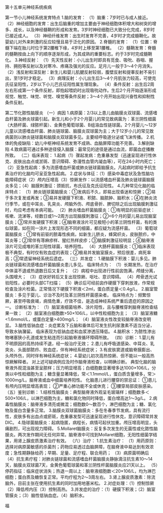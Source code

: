 第十五单元神经系统疾病

第一节小儿神经系统发育特点
1.脑的发育：
（1）脑重：7岁时已与成人接近。
（2）神经细胞的发育：出生后脑重的增加主要由于神经细胞体积增大和树突的增多、成长，以及神经髓鞘的形成和发育。3岁时神经细胞已大致分化完成，8岁时已接近成人。
（3）神经纤维发育：出生时发育不完善，4岁时才完成髓鞘化。故婴幼儿对外来刺激的反应较慢且易于泛化的原因。
2.脊髓的发育：
（1）位置：脊髓下端在胎儿时位于第2腰椎下缘，4岁时上移至第1腰椎。
（2）髓鞘发育：脊髓的髓鞘按由上向下的顺序逐渐形成，为其成熟的重要标志。约于3岁时完成髓鞘化。
3.神经反射：
（1）先天性反射：小儿出生时即具有觅食、吸吮、吞咽、握持、拥抱等反射以及对寒冷、疼痛及强光的反应。足月儿一般于3～4个月消失。
（2）浅反射和深反射：新生儿和婴儿肌腱反射较弱，腹壁反射和提睾反射不易引出，至1岁时才稳定。
（3）病理反射：小儿出生后3～4个月肌张力较高，可使克氏征呈阳性，2岁以下小儿巴氏征阳性属生理现象。
（4）条件反射：出生后2周左右形成第一个条件反射，即抱起喂奶时出现吸吮动作。生后2个月开始逐渐形成视觉、触觉、味觉、听觉、嗅觉等条件反射；3～4个月开始出现兴奋性和抑制性条件反射。

第二节化脓性脑膜炎
（一）病因
1.病原菌：2/3以上患儿由脑膜炎双球菌、流感嗜血杆菌及肺炎球菌引起。新生儿和小于2个月婴儿的常见致病菌为：革兰阴性细菌（大肠杆菌、绿脓杆菌）、金黄色葡萄球菌、B组溶血性链球菌。2个月婴儿～12岁儿童以流感嗜血杆菌、肺炎链球菌、脑膜炎双球菌为主；大于12岁小儿的常见致病菌则以肺炎链球菌和脑膜炎双球菌多见。主要经呼吸道分泌或飞沫传播。
2.机体的免疫缺陷：幼儿中枢神经系统发育不成熟、血脑屏障功能不完善。
3.解剖缺陷
4.致病菌可通过多种途径侵入脑膜：最常见的途径是通过血流，即菌血症播散所致。
（二）临床表现：
1.起病（1）骤起发病：危重暴发型（迅速呈现进行性休克、皮肤出血点或淤斑、意识障碍、弥漫性血管内凝血等），可在24小时内死亡；（2）亚急性起病：多为流感嗜血杆菌或肺炎链球菌脑膜炎。凡起病时即给予抗生素治疗的化脑均可呈亚急性起病。
2.症状与体征：（1）感染中毒症状及急性脑功能障碍症状（2）颅内压增高（3）惊厥发作：以流感嗜血杆菌及肺炎链球菌脑膜炎多见；（4）脑膜刺激征：颈抵抗，布氏征及克氏征阳性。
4.几种常见化脑的临床特点：
（1）肺炎链球菌脑膜炎：①发病后不久，即易出现昏迷和惊厥；②易于多次复发或再发；③易并发硬膜下积液、积脓、脑脓肿、脑积水；④在肺炎流行季节，或在中耳炎、乳突炎、颅脑外伤、颅底骨折、脾切除之后出现脑膜刺激征时，均应考虑有本病可能。
（2）肺炎嗜血杆菌脑膜炎：①有明显的前驱症状：咳嗽、流涕等，经数日或1～2周方出现脑膜刺激征；②<6个月的婴儿易出现脑室膜炎；③常并发硬膜下积液；④脑脊液涂片可见极短小的革兰阴性杆菌，有的类似球菌，如在同一涂片上发现形态不同的细菌，都应疑为流感杆菌。
（3）葡萄球菌脑膜炎：①常有前驱的脓毒性疾病，如新生儿脐炎，蜂窝织炎，皮肤脓疖，中耳炎等；②常伴有荨麻疹样、猩红热样皮疹；③脑膜刺激征较明显；④脑脊液涂片可见成堆的革兰阳性球菌，培养阳性。
（4）大肠杆菌脑膜炎：①临床表现极不典型，有时仅有败血症的表现；②极易并发脑室膜炎，预后很差，病死率高；③常遗留神经系统后遗症。
（三）并发症：
1.硬脑膜下积液：婴儿多见。肺炎链球菌和流感嗜血杆菌脑膜炎患儿多见。
临床特点为：
（1）长期发热，在治疗中体温不退或热退数日后又复升；
（2）病程中出现进行性前囟饱满，颅缝分离，头围增大；
（3）症状好转后又复出现惊厥、呕吐、意识障碍。
（4）颅骨透光试验阳性，必要时头部CT扫描；
（5）确诊后可经前囟作硬膜下穿刺放液，作常规检查及涂片检菌。正常情况下硬膜下积液＜2ml，蛋白质定量＜0.4g/L。
2.脑室管膜炎：多见于婴儿、诊治不及时及革兰阴性杆菌感染者。
临床特点为：频繁惊厥，甚至呼吸衰竭，病情危重，疗效不佳，是造成神经系统严重后遗症的原因之一。
诊断标准为：
（1）脑室液细菌培养、涂片阳性，且与腰椎穿刺脑脊液检查结果一致；
（2）脑室液白细胞数>50×106/L，以中性粒细胞为主；
（3）脑室液糖<1.6mmol/L，或蛋白定量>400mg/L；
（4）脑室液炎性改变较脑脊液改变明显。
3.脑性低钠血症：炎症累及下丘脑和垂体后可发生抗利尿激素不适当分泌，导致水钠潴留。
临床表现为低钠血症和血浆渗透压降低。
4.脑积水：为脓性渗出物堵塞狭小孔道或发生粘连而引起脑脊液循环障碍所致。
（四）诊断：
1.婴儿有不明原因的高热持续不退，经一般治疗无效；
2.患儿有呼吸道感染、中耳炎、乳突炎、头面部脓疖、败血症，伴有神经系统症状；
3.有皮肤窦道或脑脊膜膨出、头颅外伤，同时伴有神经系统症状；
4.婴幼儿初次高热惊厥、但不能以一般高热惊厥解释者。
对上述可疑病例应及时作脑脊液检查，以明确诊断。
典型化脑的脑脊液外观混浊甚至呈脓样；压力明显增高；白细胞数显著增多达1000×106/L，分类以中性粒细胞为主；糖含量显著降低，常＜1.1mmol/L，蛋白质含量增多，常＞1000mg/L。脑脊液或血中细菌培养阳性。
化脑患儿进行腰穿的禁忌证：
①患儿有颅内压明显增高表现；
②严重心肺功能不全或休克；
③腰穿局部皮肤感染。
（五）鉴别诊断：
1.结核性脑膜炎：典型脑脊液外观呈毛玻璃样；细胞数多＜500×106/L，以淋巴细胞为主，糖和氯化物同时降低，蛋白增高达1～3g/L。
2.病毒性脑膜炎：脑脊液多清亮或微混；细胞数0～数百个，淋巴细胞为主；糖、氯化物及蛋白含量多正常。
3.脑膜炎双球菌脑膜炎：多在冬春季节发病，具有流行性，皮肤多有出血点或瘀斑，危重暴发型可迅速呈现进行性休克，意识障碍常并发DIC。
4.隐球菌脑膜炎：起病隐匿，病程长，病情可起伏加重。颅压增高明显，头痛剧烈，可出现视力障碍。
5.Mollaret脑膜炎：反复多次发生的无菌性或化脓性脑膜炎。两次发作期间无任何异常。脑脊液中可找到Mollaret细胞，无阳性细菌学结果，用肾上腺皮质激素治疗有效。
（六）治疗：
1.抗生素治疗：
（1）用药原则：选择对病原菌敏感的杀菌剂；药物应易透过血脑屏障，在脑脊液中易达到有效浓度；急性期静脉给药；早期、足量、足疗程、联合用药；
（3）病原菌明确后
（4）抗生素疗程：对肺炎链球菌和流感嗜血杆菌脑膜炎静脉滴注抗生素10～14天，脑膜炎双球菌7天，金黄色葡萄球菌和革兰阴性杆菌脑膜炎应21天以上。
（5）停药指征：临床症状消失；热退一周以上：脑脊液细胞数＜20×106/L，均为淋巴细胞；蛋白质及糖恢复正常。平均疗程为2～3周左右。
3.肾上腺皮质激素：除流脑外，目前主张在使用抗生素的同时加用地塞米松。
2.对症处理：（1）控制惊厥（2）降低颅内压（3）控制高热。
3.并发症的治疗：（1）硬膜下积液；（2）脑室管膜炎；（3）脑性低钠血症。（4）脑积水。

福